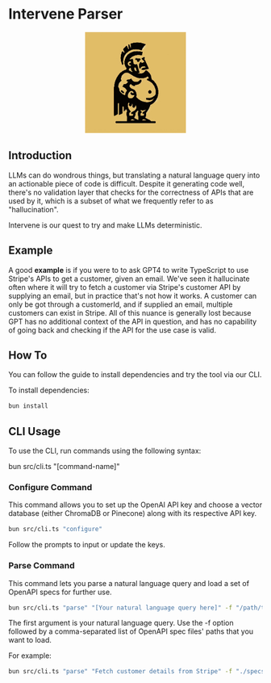 # Intervene Parser

<p align="center">
  <img src="public/images/logo.jpg" alt="Intervene Parser Logo" width="200" height="200">
</p>

## Introduction

LLMs can do wondrous things, but translating a natural language query into an actionable piece of code is difficult. Despite it generating code well, there's no validation layer that checks for the correctness of APIs that are used by it, which is a subset of what we frequently refer to as "hallucination".

Intervene is our quest to try and make LLMs deterministic.

## Example

A good <strong>example</strong> is if you were to to ask GPT4 to write TypeScript to use Stripe's APIs to get a customer, given an email. We've seen it hallucinate often where it will try to fetch a customer via Stripe's customer API by supplying an email, but in practice that's not how it works.
A customer can only be got through a customerId, and if supplied an email, multiple customers can exist in Stripe. All of this nuance is generally lost because GPT has no additional context of the API in question, and has no capability of going back and checking if the API for the use case is valid.

## How To

You can follow the guide to install dependencies and try the tool via our CLI.

To install dependencies:

```bash
bun install
```

## CLI Usage

To use the CLI, run commands using the following syntax:

bun src/cli.ts "[command-name]"

### Configure Command

This command allows you to set up the OpenAI API key and choose a vector database (either ChromaDB or Pinecone) along with its respective API key.

```bash
bun src/cli.ts "configure"
```

Follow the prompts to input or update the keys.

### Parse Command

This command lets you parse a natural language query and load a set of OpenAPI specs for further use.

```bash
bun src/cli.ts "parse" "[Your natural language query here]" -f "/path/to/file1.json,/path/to/file2.json"
```

The first argument is your natural language query.
Use the -f option followed by a comma-separated list of OpenAPI spec files' paths that you want to load.

For example:

```bash
bun src/cli.ts "parse" "Fetch customer details from Stripe" -f "./specs/stripe.json"
```
